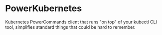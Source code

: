 # PowerKubernetes
Kubernetes PowerCommands client that runs "on top" of your kubectl CLI tool, simplifies standard things that could be hard to remember.
